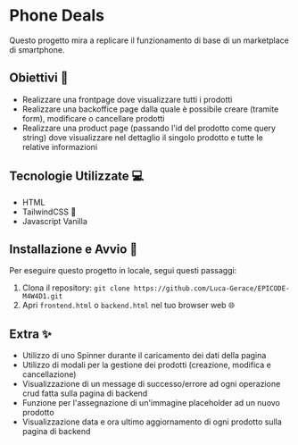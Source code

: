 # Phone Deals
Questo progetto mira a replicare il funzionamento di base di un marketplace di smartphone.

## Obiettivi 🎯
- Realizzare una frontpage dove visualizzare tutti i prodotti
- Realizzare una backoffice page dalla quale è possibile creare (tramite form), modificare o cancellare prodotti
- Realizzare una product page (passando l'id del prodotto come query string) dove visualizzare nel dettaglio il singolo prodotto e tutte le relative informazioni

## Tecnologie Utilizzate 💻
- HTML
- TailwindCSS 🎨
- Javascript Vanilla

## Installazione e Avvio 🚀
Per eseguire questo progetto in locale, segui questi passaggi:
1. Clona il repository: `git clone https://github.com/Luca-Gerace/EPICODE-M4W4D1.git`
2. Apri `frontend.html` o `backend.html` nel tuo browser web 🌐

## Extra ✨
- Utilizzo di uno Spinner durante il caricamento dei dati della pagina
- Utilizzo di modali per la gestione dei prodotti (creazione, modifica e cancellazione)
- Visualizzazione di un message di successo/errore ad ogni operazione crud fatta sulla pagina di backend
- Funzione per l'assegnazione di un'immagine placeholder ad un nuovo prodotto
- Visualizzazione data e ora ultimo aggiornamento di ogni prodotto sulla pagina di backend